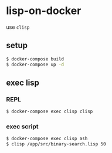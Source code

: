 # lisp-on-docker
use `clisp` 

## setup
```sh
$ docker-compose build
$ docker-compose up -d
```

## exec lisp
### REPL
```sh
$ docker-compose exec clisp clisp
```

### exec script
```sh
$ docker-compose exec clisp ash
$ clisp /app/src/binary-search.lisp 50
```
